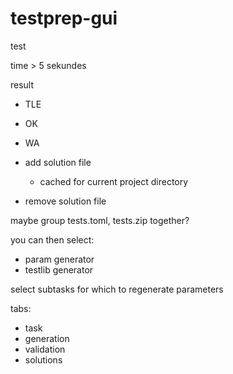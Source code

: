 # testprep-gui

test

time > 5 sekundes

result
- TLE
- OK
- WA

- add solution file
  - cached for current project directory
- remove solution file

maybe group tests.toml, tests.zip together?

you can then select:
- param generator
- testlib generator

select subtasks for which to regenerate parameters

tabs:
- task
- generation
- validation
- solutions